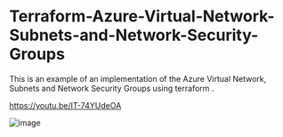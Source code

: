 # Terraform-Azure-Virtual-Network-Subnets-and-Network-Security-Groups
This is an example of an implementation of the Azure Virtual Network, Subnets and Network Security Groups using terraform .

https://youtu.be/IT-74YUdeOA

![image](https://user-images.githubusercontent.com/87040483/157319065-3942b102-1f86-4644-8083-c2df5367ca3b.png)
